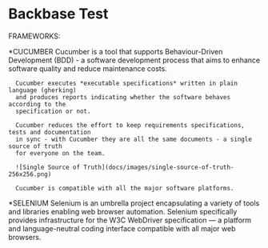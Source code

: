 # Backbase Test

FRAMEWORKS:

 *CUCUMBER
      Cucumber is a tool that supports Behaviour-Driven Development (BDD) - a software
      development process that aims to enhance software quality and reduce maintenance costs.

      Cucumber executes *executable specifications* written in plain language (gherking) 
      and produces reports indicating whether the software behaves according to the
      specification or not.

      Cucumber reduces the effort to keep requirements specifications, tests and documentation
      in sync - with Cucumber they are all the same documents - a single source of truth
      for everyone on the team.

      ![Single Source of Truth](docs/images/single-source-of-truth-256x256.png)

      Cucumber is compatible with all the major software platforms.

*SELENIUM
       Selenium is an umbrella project encapsulating a variety of tools and libraries enabling web browser automation. 
      Selenium specifically provides infrastructure for the W3C WebDriver specification — a platform and language-neutral coding
      interface compatible with all major web browsers.


